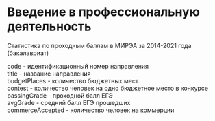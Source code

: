 # Введение в профессиональную деятельность

Статистика по проходным баллам в МИРЭА за 2014-2021 года (бакалавриат)

code - идентификационный номер направления  
title - название направления  
budgetPlaces - количество бюджетных мест  
contest - количество человек на одно бюджетное место в конкурсе  
passingGrade - проходной балл ЕГЭ  
avgGrade - средний балл ЕГЭ прошедших  
commerceAccepted - количество человек на коммерции
